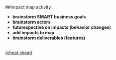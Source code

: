 <!-- .slide: data-background="resources/footer.svg" data-background-size="contain" data-background-position="bottom"  -->

##impact map activity

* **brainstorm SMART business goals**  <!-- .element: style="color:maroon" -->
* **brainstorm actors**  <!-- .element: style="color:maroon" -->
* **futurespective on impacts (behavior changes)**  <!-- .element: style="color:maroon" -->
* **add impacts to map**  <!-- .element: style="color:maroon" -->
* **brainstorm deliverables (features)**  <!-- .element: style="color:maroon" -->

<br/>

<a href="resources/chartering/impact-map-cheatsheet.doc">
  (cheat sheat)
</a>

<br/>
<br/>
<br/>
<br/>
<br/>
<br/>
<br/>
<br/>
<br/>
<br/>
<br/>
<br/>
<br/>
<br/>
<br/>
<br/>
<br/>
<br/>
<br/>
<br/>
<br/>
<aside class="notes">
  <p>
  </p>
</aside>
